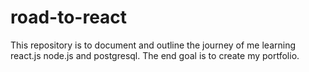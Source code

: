 # road-to-react
This repository is to document and outline the journey of me learning react.js node.js and postgresql. The end goal is to create my portfolio.
